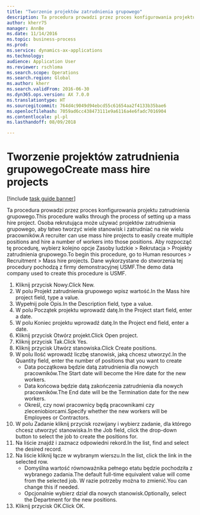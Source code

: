 ```yaml
--- 
title: "Tworzenie projektów zatrudnienia grupowego"
description: Ta procedura prowadzi przez proces konfigurowania projektu zatrudnienia grupowego.
author: kherr75
manager: AnnBe
ms.date: 11/14/2016
ms.topic: business-process
ms.prod: 
ms.service: dynamics-ax-applications
ms.technology: 
audience: Application User
ms.reviewer: rschloma
ms.search.scope: Operations
ms.search.region: Global
ms.author: kherr
ms.search.validFrom: 2016-06-30
ms.dyn365.ops.version: AX 7.0.0
ms.translationtype: HT
ms.sourcegitcommit: 764d4c9049d94ebcd55c61654aa2f4133b35bae6
ms.openlocfilehash: 7059ad6cc438473111e9a6116a4e6fadc7016904
ms.contentlocale: pl-pl
ms.lasthandoff: 08/09/2018

---
```

# <a name="create-mass-hire-projects"></a><span data-ttu-id="1fbbc-103">Tworzenie projektów zatrudnienia grupowego</span><span class="sxs-lookup"><span data-stu-id="1fbbc-103">Create mass hire projects</span></span>

[!include [task guide banner](../../includes/task-guide-banner.md)]

<span data-ttu-id="1fbbc-104">Ta procedura prowadzi przez proces konfigurowania projektu zatrudnienia grupowego.</span><span class="sxs-lookup"><span data-stu-id="1fbbc-104">This procedure walks through the process of setting up a mass hire project.</span></span> <span data-ttu-id="1fbbc-105">Osoba rekrutująca może używać projektów zatrudnienia grupowego, aby łatwo tworzyć wiele stanowisk i zatrudniać na nie wielu pracowników.</span><span class="sxs-lookup"><span data-stu-id="1fbbc-105">A recruiter can use mass hire projects to easily create multiple positions and hire a number of workers into those positions.</span></span> <span data-ttu-id="1fbbc-106">Aby rozpocząć tę procedurę, wybierz kolejno opcje Zasoby ludzkie > Rekrutacja > Projekty zatrudnienia grupowego.</span><span class="sxs-lookup"><span data-stu-id="1fbbc-106">To begin this procedure, go to Human resources > Recruitment > Mass hire projects.</span></span> <span data-ttu-id="1fbbc-107">Dane wykorzystane do stworzenia tej procedury pochodzą z firmy demonstracyjnej USMF.</span><span class="sxs-lookup"><span data-stu-id="1fbbc-107">The demo data company used to create this procedure is USMF.</span></span>

1. <span data-ttu-id="1fbbc-108">Kliknij przycisk Nowy.</span><span class="sxs-lookup"><span data-stu-id="1fbbc-108">Click New.</span></span>
2. <span data-ttu-id="1fbbc-109">W polu Projekt zatrudnienia grupowego wpisz wartość.</span><span class="sxs-lookup"><span data-stu-id="1fbbc-109">In the Mass hire project field, type a value.</span></span>
3. <span data-ttu-id="1fbbc-110">Wypełnij pole Opis.</span><span class="sxs-lookup"><span data-stu-id="1fbbc-110">In the Description field, type a value.</span></span>
4. <span data-ttu-id="1fbbc-111">W polu Początek projektu wprowadź datę.</span><span class="sxs-lookup"><span data-stu-id="1fbbc-111">In the Project start field, enter a date.</span></span>
5. <span data-ttu-id="1fbbc-112">W polu Koniec projektu wprowadź datę.</span><span class="sxs-lookup"><span data-stu-id="1fbbc-112">In the Project end field, enter a date.</span></span>
6. <span data-ttu-id="1fbbc-113">Kliknij przycisk Otwórz projekt.</span><span class="sxs-lookup"><span data-stu-id="1fbbc-113">Click Open project.</span></span>
7. <span data-ttu-id="1fbbc-114">Kliknij przycisk Tak.</span><span class="sxs-lookup"><span data-stu-id="1fbbc-114">Click Yes.</span></span>
8. <span data-ttu-id="1fbbc-115">Kliknij przycisk Utwórz stanowiska.</span><span class="sxs-lookup"><span data-stu-id="1fbbc-115">Click Create positions.</span></span>
9. <span data-ttu-id="1fbbc-116">W polu Ilość wprowadź liczbę stanowisk, jaką chcesz utworzyć.</span><span class="sxs-lookup"><span data-stu-id="1fbbc-116">In the Quantity field, enter the number of positions that you want to create</span></span>
    * <span data-ttu-id="1fbbc-117">Data początkowa będzie datą zatrudnienia dla nowych pracowników.</span><span class="sxs-lookup"><span data-stu-id="1fbbc-117">The Start date will become the Hire date for the new workers.</span></span>  
    * <span data-ttu-id="1fbbc-118">Data końcowa będzie datą zakończenia zatrudnienia dla nowych pracowników.</span><span class="sxs-lookup"><span data-stu-id="1fbbc-118">The End date will be the Termination date for the new workers.</span></span>  
    * <span data-ttu-id="1fbbc-119">Określ, czy nowi pracownicy będą pracownikami czy zleceniobiorcami.</span><span class="sxs-lookup"><span data-stu-id="1fbbc-119">Specify whether the new workers will be Employees or Contractors.</span></span>  
10. <span data-ttu-id="1fbbc-120">W polu Zadanie kliknij przycisk rozwijany i wybierz zadanie, dla którego chcesz utworzyć stanowiska.</span><span class="sxs-lookup"><span data-stu-id="1fbbc-120">In the Job field, click the drop-down button to select the job to create the positions for.</span></span>
11. <span data-ttu-id="1fbbc-121">Na liście znajdź i zaznacz odpowiedni rekord.</span><span class="sxs-lookup"><span data-stu-id="1fbbc-121">In the list, find and select the desired record.</span></span>
12. <span data-ttu-id="1fbbc-122">Na liście kliknij łącze w wybranym wierszu.</span><span class="sxs-lookup"><span data-stu-id="1fbbc-122">In the list, click the link in the selected row.</span></span>
    * <span data-ttu-id="1fbbc-123">Domyślna wartość równoważnika pełnego etatu będzie pochodziła z wybranego zadania.</span><span class="sxs-lookup"><span data-stu-id="1fbbc-123">The default full-time equivalent value will come from the selected job.</span></span> <span data-ttu-id="1fbbc-124">W razie potrzeby można to zmienić.</span><span class="sxs-lookup"><span data-stu-id="1fbbc-124">You can change this if needed.</span></span>  
    * <span data-ttu-id="1fbbc-125">Opcjonalnie wybierz dział dla nowych stanowisk.</span><span class="sxs-lookup"><span data-stu-id="1fbbc-125">Optionally, select the Department for the new positions.</span></span>  
13. <span data-ttu-id="1fbbc-126">Kliknij przycisk OK.</span><span class="sxs-lookup"><span data-stu-id="1fbbc-126">Click OK.</span></span>


